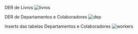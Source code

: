 DER de Livros
![livros](image.png)

DER de Departamentos e Colaboradores
![dep](image-2.png)

Inserts das tabelas Departamentos e Colaboradores
![workers](image-1.png)